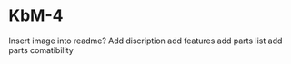 # KbM-4
Insert image into readme?
Add discription 
add features
add parts list
add parts comatibility
